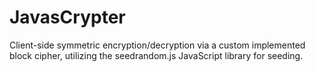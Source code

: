 # JavasCrypter
Client-side symmetric encryption/decryption via a custom implemented block cipher, utilizing the seedrandom.js JavaScript library for seeding.
